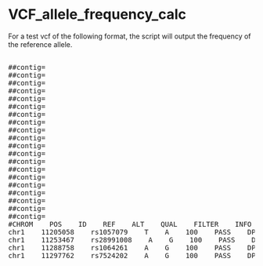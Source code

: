 # VCF_allele_frequency_calc


For a test vcf of the following format, the script will output the frequency of the reference allele.

<pre>

##contig=<ID=chr2,length=243199373>
##contig=<ID=chr3,length=198022430>
##contig=<ID=chr4,length=191154276>
##contig=<ID=chr5,length=180915260>
##contig=<ID=chr6,length=171115067>
##contig=<ID=chr7,length=159138663>
##contig=<ID=chr8,length=146364022>
##contig=<ID=chr9,length=141213431>
##contig=<ID=chr10,length=135534747>
##contig=<ID=chr11,length=135006516>
##contig=<ID=chr12,length=133851895>
##contig=<ID=chr13,length=115169878>
##contig=<ID=chr14,length=107349540>
##contig=<ID=chr15,length=102531392>
##contig=<ID=chr16,length=90354753>
##contig=<ID=chr17,length=81195210>
##contig=<ID=chr18,length=78077248>
##contig=<ID=chr19,length=59128983>
##contig=<ID=chr20,length=63025520>
##contig=<ID=chr21,length=48129895>
#CHROM    POS    ID    REF    ALT    QUAL    FILTER    INFO    FORMAT    20389_S5.bam
chr1    11205058    rs1057079    T    A    100    PASS    DP=12;BC=105,96,0,1;cosmic=1|COSM4142146;EVS=0.545902|115|6503;GMAF=C|0.4525;AA=C;AF1000G=0.547524;phyloP=0.078;CSQT=1|MTOR|NM_004958.3|synonymous_variant,1|MTOR-AS1|NR_046600.1|intron_variant&non_coding_transcript_variant    GT:GQ:AD:DP:VF:NL:SB:NC    1/1:43:0,12:12:1.000:20:-100.0000:0.0000
chr1    11253467    rs28991008    A    G    100    PASS    DP=90;BC=130,0,0,86;GMAF=A|0.02516;AA=C;AF1000G=0.02516;phyloP=0.241;CSQT=1|MTOR|NM_004958.3|intron_variant,1|ANGPTL7|NM_021146.3|intron_variant    GT:GQ:AD:DP:VF:NL:SB:NC    0/1:100:38,52:90:0.578:20:-100.0000:0.0000
chr1    11288758    rs1064261    A    G    100    PASS    DP=93;BC=122,0,0,111;cosmic=1|COSM4142152;EVS=0.617561|95|6503;GMAF=G|0.2995;AA=A;AF1000G=0.700479;phyloP=-0.406;CSQT=1|MTOR|NM_004958.3|synonymous_variant    GT:GQ:AD:DP:VF:NL:SB:NC    1/1:100:0,93:93:1.000:20:-100.0000:0.0106
chr1    11297762    rs7524202    A    G    100    PASS    DP=48;BC=124,0,0,110;GMAF=T|0.2991;AA=C;AF1000G=0.700879;phyloP=-0.016;CSQT=1|MTOR|NM_004958.3|intron_variant    GT:GQ:AD:DP:VF:NL:SB:NC    1/1:100:0,48:48:1.000:20:-100.0000:0.0204

</pre>

